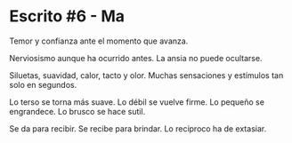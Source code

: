 # Escrito #6 - Ma
Temor y confianza
ante el momento que avanza.

Nerviosismo
aunque ha ocurrido antes.
La ansia no puede ocultarse.

Siluetas, suavidad, calor, tacto y olor.
Muchas sensaciones y estímulos
tan solo en segundos.

Lo terso se torna más suave.
Lo débil se vuelve firme.
Lo pequeño se engrandece.
Lo brusco se hace sutil.

Se da para recibir.
Se recibe para brindar.
Lo recíproco ha de extasiar.

